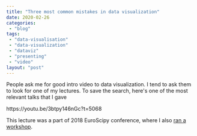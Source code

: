 ```yaml
---
title: "Three most common mistakes in data visualization"
date: 2020-02-26
categories: 
 - "blog"
tags: 
 - "data-visualisation"
 - "data-visualization"
 - "dataviz"
 - "presenting"
 - "video"
layout: "post"
---
```


People ask me for good intro video to data visualization. I tend to ask them to look for one of my lectures. To save the search, here's one of the most relevant talks that I gave

<div class=" wp-block-embed-youtube wp-block-embed is-type-rich wp-embed-aspect-16-9 wp-has-aspect-ratio">
https://youtu.be/3btpy146nGc?t=5068
</div>

This lecture was a part of 2018 EuroScipy conference, where I also [ran a workshop](https://gorelik.net/2018/08/30/an-even-better-data-visualization-workshop/).
